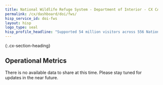```yaml
---
title: National Wildlife Refuge System - Department of Interior - CX CAP Goal Dashboard
permalink: /cx/dashboard/doi/fws/
hisp_service_id: doi-fws
layout: hisp
logo_type: seal
hisp_profile_headline: "Supported 54 million visitors across 556 National Wildlife Refugees in 2017" 
---
```


{:.cx-section-heading}
## Operational Metrics

There is no available data to share at this time. Please stay tuned for updates in the near future.
